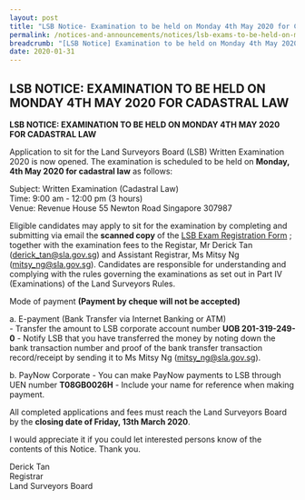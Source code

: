 ```yaml
---
layout: post
title: "LSB Notice- Examination to be held on Monday 4th May 2020 for Cadastral Law"
permalink: /notices-and-announcements/notices/lsb-exams-to-be-held-on-monday-4th-may-2020-cadastral-law/
breadcrumb: "[LSB Notice] Examination to be held on Monday 4th May 2020 for Cadastral Law"
date: 2020-01-31
---
```


LSB NOTICE: EXAMINATION TO BE HELD ON MONDAY 4TH MAY 2020 FOR CADASTRAL LAW
---
**LSB NOTICE:  EXAMINATION TO BE HELD ON MONDAY 4TH MAY 2020 FOR CADASTRAL LAW**

Application to sit for the Land Surveyors Board (LSB) Written Examination 2020 is now opened. The examination is scheduled to be held on **Monday, 4th May 2020 for cadastral law** as follows:

Subject: Written Examination (Cadastral Law)<br>
Time: 9:00 am - 12:00 pm (3 hours)<br>
Venue: Revenue House 
55 Newton Road
Singapore 307987

Eligible candidates may apply to sit for the examination by completing and submitting via email the **scanned copy** of the [LSB Exam Registration Form](/files/examination-registration-form.pdf/) ; together with the examination fees to the Registar, Mr Derick Tan (derick_tan@sla.gov.sg) and Assistant Registrar, Ms Mitsy Ng (mitsy_ng@sla.gov.sg). Candidates are responsible for understanding and complying with the rules governing the examinations as set out in Part IV (Examinations) of the Land Surveyors Rules.


Mode of payment **(Payment by cheque will not be accepted)**
 
a. E-payment (Bank Transfer via Internet Banking or ATM)<br>
	 - Transfer the amount to LSB corporate account number **UOB 201-319-249-0**
	 -  Notify LSB that you have transferred the money by noting down the bank transaction number and proof of the bank transfer 		 transaction record/receipt by sending it to Ms Mitsy Ng (mitsy_ng@sla.gov.sg).
	 
b. PayNow Corporate
	 - You can make PayNow payments to LSB through UEN number **T08GB0026H**
	 - Include your name for reference when making payment.


All completed applications and fees must reach the Land Surveyors Board by the **closing date  of Friday, 13th March 2020**.

I would appreciate it if you could let interested persons know of the contents of this Notice. Thank you.



 Derick Tan<br>Registrar<br>Land Surveyors Board  

